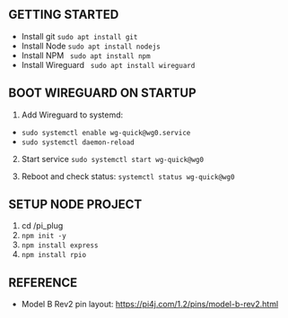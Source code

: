 ## GETTING STARTED ##

- Install git `sudo apt install git`
- Install Node `sudo apt install nodejs`
- Install NPM ` sudo apt install npm`
- Install Wireguard ` sudo apt install wireguard`


## BOOT WIREGUARD ON STARTUP ##

1. Add Wireguard to systemd:
- `sudo systemctl enable wg-quick@wg0.service`
- `sudo systemctl daemon-reload`

2. Start service
`sudo systemctl start wg-quick@wg0`

3. Reboot and check status: 
`systemctl status wg-quick@wg0`

## SETUP NODE PROJECT ##

1. cd /pi_plug
2. `npm init -y`
3. `npm install express`
4. `npm install rpio`


## REFERENCE ##

- Model B Rev2 pin layout: https://pi4j.com/1.2/pins/model-b-rev2.html